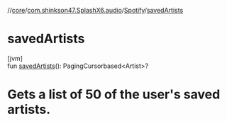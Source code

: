 //[core](../../../index.md)/[com.shinkson47.SplashX6.audio](../index.md)/[Spotify](index.md)/[savedArtists](saved-artists.md)

# savedArtists

[jvm]\
fun [savedArtists](saved-artists.md)(): PagingCursorbased&lt;Artist&gt;?

# Gets a list of 50 of the user's saved artists.
